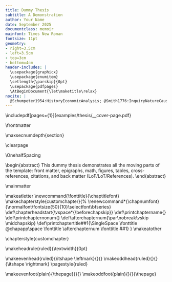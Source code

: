 ```yaml
---
title: Dummy Thesis
subtitle: A Demonstration
author: Your Name
date: September 2025
documentclass: memoir
mainfont: Times New Roman
fontsize: 11pt
geometry:
- right=3.5cm
- left=3.5cm
- top=3cm
- bottom=4cm
header-includes: |
  \usepackage{graphicx}
  \usepackage{enumitem}
  \setlength{\parskip}{0pt}
  \usepackage{pdfpages}
  \AtBeginDocument{\let\maketitle\relax}
nocite: |
  @Schumpeter1954:HistoryEconomicAnalysis; @Smith1776:InquiryNatureCauses; @Darwin1859:OriginSpecies; @Montaigne1580:Essais
---
```


<!-- Oftentimes your institution will provide a template for the cover page of your thesis. You can include it here as an external PDF. If you want to use the automatic title page, remove the above command and the line \AtBeginDocument{\let\maketitle\relax} in the YAML. -->
\includepdf[pages={1}]{examples/thesis/__cover-page.pdf}

<!-- Everything between the \frontmatter command and the \mainmatter below will be numbered in small Roman numerals.-->
\frontmatter

<!-- Content (headings and ToC) is not automatically numbered. -->
\maxsecnumdepth{section}

<!-- A blank page after the cover page -->
\clearpage
<!-- Line height 1.5 for the rest of the document -->
\OnehalfSpacing

\begin{abstract}
This dummy thesis demonstrates all the moving parts of the template:
front matter, epigraphs, math, figures, tables, cross-references,
citations, and back matter (LoF/LoT/References).
\end{abstract}

<!-- End of frontmatter: normal page numbering from now on -->
\mainmatter

<!-- Custom chapter style -->
\makeatletter
\newcommand{\fonttitle}{\chaptitlefont}
\makechapterstyle{customchapter}{%
  \renewcommand*{\chapnumfont}{\normalfont\fontsize{50}{10}\selectfont\bfseries}
  \def\chapterheadstart{\vspace*{\beforechapskip}}
  \def\printchaptername{}
  \def\printchapternonum{}
  \def\afterchapternum{\par\nobreak\vskip \midchapskip}
  \def\printchaptertitle##1{\SingleSpace \fonttitle \@chapapp\space \fonttitle \afterchapternum \fonttitle ##1}
}
\makeatother
<!-- Apply the chapter style -->
\chapterstyle{customchapter}

<!-- Custom pagestyle -->
<!-- Remove ruler -->
\makeheadrule{ruled}{\textwidth}{0pt} 
<!-- Remove smallcaps from headers, \itshape \bfseries are options) -->
<!-- Usage: \makeoddhead{<pagestyle>}{<left>}{<center>}{<right>} -->
\makeevenhead{ruled}{\itshape \leftmark}{}{}
\makeoddhead{ruled}{}{}{\itshape \rightmark}
\pagestyle{ruled}

<!-- Custom pagestyle -->
<!-- Center page numbers everywhere (fronmatter, new chapter page) by changing the plain style -->
\makeevenfoot{plain}{\thepage}{}{}
\makeoddfoot{plain}{}{}{\thepage}